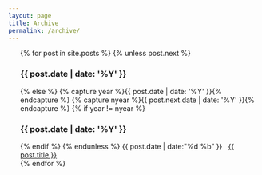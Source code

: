 ```yaml
---
layout: page
title: Archive
permalink: /archive/
---
```



<ul>
  {% for post in site.posts %}
    {% unless post.next %}
      <h3>{{ post.date | date: '%Y' }}</h3>
    {% else %}
      {% capture year %}{{ post.date | date: '%Y' }}{% endcapture %}
      {% capture nyear %}{{ post.next.date | date: '%Y' }}{% endcapture %}
      {% if year != nyear %}
        <br>
        <h3>{{ post.date | date: '%Y' }}</h3>
      {% endif %}
    {% endunless %}
    <time>{{ post.date | date:"%d %b" }}</time>&nbsp;&nbsp;&nbsp;<a href="{{ post.url }}">{{ post.title }}</a><br>
  {% endfor %}
</ul>